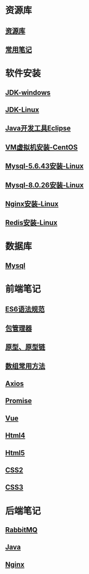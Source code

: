 # 资源库

## [资源库](资源.md)

## [常用笔记](常用笔记.md)

# 软件安装

## [JDK-windows ](/JDK-windows/)

## [JDK-Linux](/JDK-Linux/)

## [Java开发工具Eclipse](/Java开发工具Eclipse/)

## [VM虚拟机安装-CentOS](/VM虚拟机安装-CentOS/)

## [Mysql-5.6.43安装-Linux](/Mysql-5.6.43安装-Linux/)

## [Mysql-8.0.26安装-Linux](/Mysql-8.0.26安装-Linux/)

## [Nginx安装-Linux](/Nginx安装-Linux/)

## [Redis安装-Linux](/Redis安装-Linux/)

# 数据库

## [Mysql](/mysql/)

# 前端笔记

## [ES6语法规范](/ES6语法规范/)

## [包管理器](/包管理器/)

## [原型、原型链](/原型、原型链/)

## [数组常用方法](/数组常用方法/)

## [Axios](/Axios/)

## [Promise](/Promise/)

## [Vue](/Vue/)

## [Html4](/Html4/)

## [Html5](/Html5/)

## [CSS2](/CSS2/)

## [CSS3](/CSS3/)

# 后端笔记

## [RabbitMQ](/RabbitMQ/)

## [Java](/java/)

## [Nginx](/Nginx/)